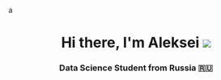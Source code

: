 a<h1 align="center">Hi there, I'm Aleksei</a> 
<img src="https://giphy.com/stickers/capybara-capy-capyfun-T5xJw3MlEZAQ3hyrct"/></h1>
<h3 align="center">Data Science Student from Russia 🇷🇺</h3>


<!--
**Aleksei-Ianin/Aleksei-Ianin** is a ✨ _special_ ✨ repository because its `README.md` (this file) appears on your GitHub profile.

Here are some ideas to get you started:

- 🔭 I’m currently working on ...
- 🌱 I’m currently learning ...
- 👯 I’m looking to collaborate on ...
- 🤔 I’m looking for help with ...
- 💬 Ask me about ...
- 📫 How to reach me: ...
- 😄 Pronouns: ...
- ⚡ Fun fact: ...
-->
